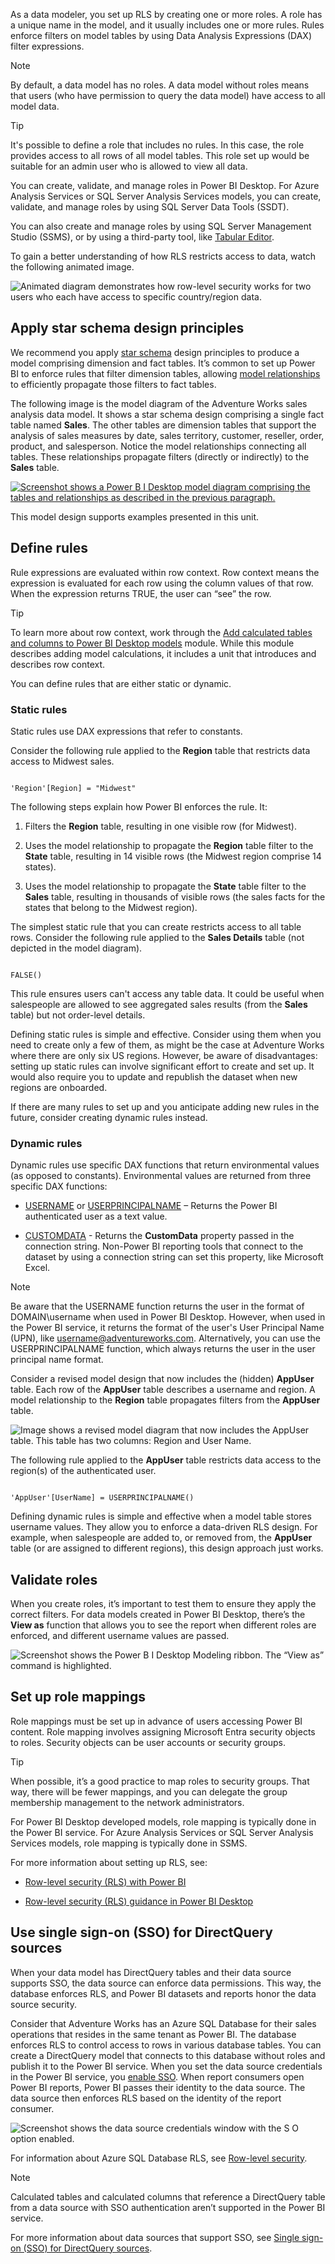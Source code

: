 As a data modeler, you set up RLS by creating one or more roles. A role has a unique name in the model, and it usually includes one or more rules. Rules enforce filters on model tables by using Data Analysis Expressions (DAX) filter expressions.

> [!NOTE]
> By default, a data model has no roles. A data model without roles means that users (who have permission to query the data model) have access to all model data.

> [!TIP]
> It's possible to define a role that includes no rules. In this case, the role provides access to all rows of all model tables. This role set up would be suitable for an admin user who is allowed to view all data.

You can create, validate, and manage roles in Power BI Desktop. For Azure Analysis Services or SQL Server Analysis Services models, you can create, validate, and manage roles by using SQL Server Data Tools (SSDT).

You can also create and manage roles by using SQL Server Management Studio (SSMS), or by using a third-party tool, like [Tabular Editor](https://tabulareditor.com/).

To gain a better understanding of how RLS restricts access to data, watch the following animated image.

![Animated diagram demonstrates how row-level security works for two users who each have access to specific country/region data.](../media/introduce-row-level-security.gif)

## Apply star schema design principles

We recommend you apply [star schema](/power-bi/guidance/star-schema) design principles to produce a model comprising dimension and fact tables. It’s common to set up Power BI to enforce rules that filter dimension tables, allowing [model relationships](/power-bi/transform-model/desktop-relationships-understand) to efficiently propagate those filters to fact tables.

The following image is the model diagram of the Adventure Works sales analysis data model. It shows a star schema design comprising a single fact table named **Sales**. The other tables are dimension tables that support the analysis of sales measures by date, sales territory, customer, reseller, order, product, and salesperson. Notice the model relationships connecting all tables. These relationships propagate filters (directly or indirectly) to the **Sales** table.

[![Screenshot shows a Power B I Desktop model diagram comprising the tables and relationships as described in the previous paragraph.](../media/model-diagram-star-schema.png)](../media/model-diagram-star-schema.png#lightbox)

This model design supports examples presented in this unit.

## Define rules

Rule expressions are evaluated within row context. Row context means the expression is evaluated for each row using the column values of that row. When the expression returns TRUE, the user can “see” the row.

> [!TIP]
> To learn more about row context, work through the [Add calculated tables and columns to Power BI Desktop models](/training/modules/dax-power-bi-add-calculated-tables/) module. While this module describes adding model calculations, it includes a unit that introduces and describes row context.

You can define rules that are either static or dynamic.

### Static rules

Static rules use DAX expressions that refer to constants.

Consider the following rule applied to the **Region** table that restricts data access to Midwest sales.

```dax

'Region'[Region] = "Midwest"

```

The following steps explain how Power BI enforces the rule. It:

1. Filters the **Region** table, resulting in one visible row (for Midwest).

2. Uses the model relationship to propagate the **Region** table filter to the **State** table, resulting in 14 visible rows (the Midwest region comprise 14 states).

3. Uses the model relationship to propagate the **State** table filter to the **Sales** table, resulting in thousands of visible rows (the sales facts for the states that belong to the Midwest region).

The simplest static rule that you can create restricts access to all table rows. Consider the following rule applied to the **Sales Details** table (not depicted in the model diagram).

```dax

FALSE()

```

This rule ensures users can't access any table data. It could be useful when salespeople are allowed to see aggregated sales results (from the **Sales** table) but not order-level details.

Defining static rules is simple and effective. Consider using them when you need to create only a few of them, as might be the case at Adventure Works where there are only six US regions. However, be aware of disadvantages: setting up static rules can involve significant effort to create and set up. It would also require you to update and republish the dataset when new regions are onboarded.

If there are many rules to set up and you anticipate adding new rules in the future, consider creating dynamic rules instead.

### Dynamic rules

Dynamic rules use specific DAX functions that return environmental values (as opposed to constants). Environmental values are returned from three specific DAX functions:

- [USERNAME](/dax/username-function-dax) or [USERPRINCIPALNAME](/dax/userprincipalname-function-dax) – Returns the Power BI authenticated user as a text value.

- [CUSTOMDATA](/dax/customdata-function-dax) - Returns the **CustomData** property passed in the connection string. Non-Power BI reporting tools that connect to the dataset by using a connection string can set this property, like Microsoft Excel.

> [!NOTE]
> Be aware that the USERNAME function returns the user in the format of DOMAIN\username when used in Power BI Desktop. However, when used in the Power BI service, it returns the format of the user's User Principal Name (UPN), like username@adventureworks.com. Alternatively, you can use the USERPRINCIPALNAME function, which always returns the user in the user principal name format.

Consider a revised model design that now includes the (hidden) **AppUser** table. Each row of the **AppUser** table describes a username and region. A model relationship to the **Region** table propagates filters from the **AppUser** table.

![Image shows a revised model diagram that now includes the AppUser table. This table has two columns: Region and User Name.](../media/model-diagram-appuser-table.png)

The following rule applied to the **AppUser** table restricts data access to the region(s) of the authenticated user.

```dax

'AppUser'[UserName] = USERPRINCIPALNAME()

```

Defining dynamic rules is simple and effective when a model table stores username values. They allow you to enforce a data-driven RLS design. For example, when salespeople are added to, or removed from, the **AppUser** table (or are assigned to different regions), this design approach just works.

## Validate roles

When you create roles, it’s important to test them to ensure they apply the correct filters. For data models created in Power BI Desktop, there’s the **View as** function that allows you to see the report when different roles are enforced, and different username values are passed.

![Screenshot shows the Power B I Desktop Modeling ribbon. The “View as” command is highlighted.](../media/power-bi-desktop-security-view.png)

## Set up role mappings

Role mappings must be set up in advance of users accessing Power BI content. Role mapping involves assigning Microsoft Entra security objects to roles. Security objects can be user accounts or security groups.

> [!TIP]
> When possible, it’s a good practice to map roles to security groups. That way, there will be fewer mappings, and you can delegate the group membership management to the network administrators.

For Power BI Desktop developed models, role mapping is typically done in the Power BI service. For Azure Analysis Services or SQL Server Analysis Services models, role mapping is typically done in SSMS.

For more information about setting up RLS, see:

- [Row-level security (RLS) with Power BI](/power-bi/enterprise/service-admin-rls)

- [Row-level security (RLS) guidance in Power BI Desktop](/power-bi/guidance/rls-guidance)

## Use single sign-on (SSO) for DirectQuery sources

When your data model has DirectQuery tables and their data source supports SSO, the data source can enforce data permissions. This way, the database enforces RLS, and Power BI datasets and reports honor the data source security.

Consider that Adventure Works has an Azure SQL Database for their sales operations that resides in the same tenant as Power BI. The database enforces RLS to control access to rows in various database tables. You can create a DirectQuery model that connects to this database without roles and publish it to the Power BI service. When you set the data source credentials in the Power BI service, you [enable SSO](/power-bi/connect-data/service-azure-sql-database-with-direct-connect). When report consumers open Power BI reports, Power BI passes their identity to the data source. The data source then enforces RLS based on the identity of the report consumer.

![Screenshot shows the data source credentials window with the S O option enabled.](../media/set-data-source-credentials-single-sign-on.png)

For information about Azure SQL Database RLS, see [Row-level security](/sql/relational-databases/security/row-level-security).

> [!NOTE]
> Calculated tables and calculated columns that reference a DirectQuery table from a data source with SSO authentication aren’t supported in the Power BI service.

For more information about data sources that support SSO, see [Single sign-on (SSO) for DirectQuery sources](/power-bi/connect-data/power-bi-data-sources).
